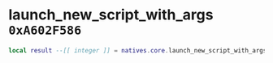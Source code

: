 # launch_new_script_with_args `0xA602F586`

```lua
local result --[[ integer ]] = natives.core.launch_new_script_with_args(_scriptpath --[[ string ]], _args --[[ number ]], _argcount --[[ number ]], _stacksize --[[ number ]])
```